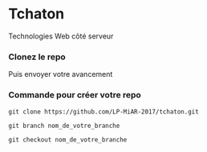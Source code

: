 # Tchaton
Technologies Web côté serveur

### Clonez le repo
Puis envoyer votre avancement

### Commande pour créer votre repo
``git clone https://github.com/LP-MiAR-2017/tchaton.git``

``git branch nom_de_votre_branche``

``git checkout nom_de_votre_branche ``
